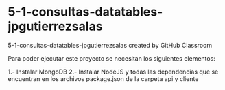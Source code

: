 # 5-1-consultas-datatables-jpgutierrezsalas
5-1-consultas-datatables-jpgutierrezsalas created by GitHub Classroom

Para poder ejecutar este proyecto se necesitan los siguientes elementos:

1.- Instalar MongoDB
2.- Instalar NodeJS y todas las dependencias que se encuentran en los archivos package.json de la carpeta api y cliente
